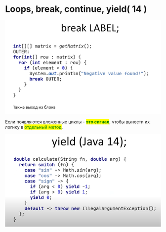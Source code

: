 # Loops, break, continue, yield( 14 )

![Если появляются вложенные циклы - это сигнал, чтобы вынести их логику в отдельный метод.](<../.gitbook/assets/image (339).png>)

Если появляются вложенные циклы - <mark style="color:green;">**это сигнал**</mark>, чтобы вынести их логику в <mark style="color:green;">отдельный метод</mark>.

![](<../.gitbook/assets/image (304).png>)
